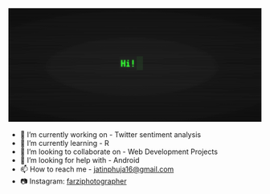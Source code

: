 
![](https://github.com/jatin-pahuja/jatin-pahuja/blob/master/new%20gif.gif)  


- 🔭 I’m currently working on - Twitter sentiment analysis
- 🌱 I’m currently learning - R 
- 👯 I’m looking to collaborate on - Web Development Projects
- 🤔 I’m looking for help with - Android 
- 📫 How to reach me - jatinphuja16@gmail.com
- :camera: Instagram: [farziphotographer](https://www.instagram.com/farziphotographer/)



